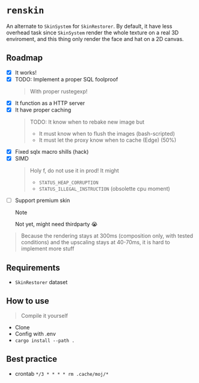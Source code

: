 # `renskin`

An alternate to `SkinSystem` for `SkinRestorer`. By default, it have less overhead task since `SkinSystem` render the whole texture on a real 3D enviroment, and this thing only render the face and hat on a 2D canvas.

## Roadmap

- [x] It works!
- [x] TODO: Implement a proper SQL foolproof
  > With proper rustegexp!
- [x] It function as a HTTP server
- [x] It have proper caching
  > TODO: It know when to rebake new image but
  >
  > - It must know when to flush the images (bash-scripted)
  > - It must let the proxy know when to cache (Edge) (50%)
- [x] Fixed sqlx macro shills (hack)
- [x] SIMD
  > Holy f, do not use it in prod! It might
  > - `STATUS_HEAP_CORRUPTION`
  > - `STATUS_ILLEGAL_INSTRUCTION` (obsolette cpu moment)
- [ ] Support premium skin
  > [!NOTE]
  > Not yet, might need thirdparty :sob:

> Because the rendering stays at 300ms (composition only, with tested conditions)
> and the upscaling stays at 40-70ms, it is hard to implement more stuff

## Requirements

- `SkinRestorer` dataset

## How to use

> Compile it yourself

- Clone
- Config with .env
- `cargo install --path .`

## Best practice

- crontab `*/3 * * * * rm .cache/moj/*`

